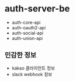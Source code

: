 # auth-server-be
- auth-core-api
- auth-oauth2-api
- auth-social-api
- auth-union-api

## 민감한 정보
- kakao 클라이언트 정보
- slack webhook 정보
